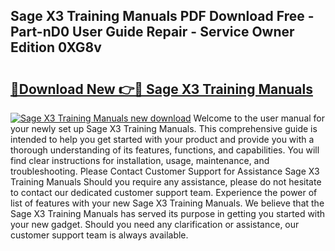 ## Sage X3 Training Manuals PDF Download Free - Part-nD0 User Guide Repair - Service Owner Edition 0XG8v

# <h2><a href="http://cf15481.oget.top/?id=Sage+X3+Training+Manuals">🔗Download New 👉🔴 Sage X3 Training Manuals</a></h2>

[![Sage X3 Training Manuals new download](https://i.imgur.com/5g1atiW.png)](http://cf15481.oget.top/?id=Sage+X3+Training+Manuals)
Welcome to the user manual for your newly set up Sage X3 Training Manuals. This comprehensive guide is intended to help you get started with your product and provide you with a thorough understanding of its features, functions, and capabilities. You will find clear instructions for installation, usage, maintenance, and troubleshooting. Please Contact Customer Support for Assistance Sage X3 Training Manuals Should you require any assistance, please do not hesitate to contact our dedicated customer support team. Experience the power of list of features with your new Sage X3 Training Manuals. We believe that the Sage X3 Training Manuals has served its purpose in getting you started with your new gadget. Should you need any clarification or assistance, our customer support team is always available.
